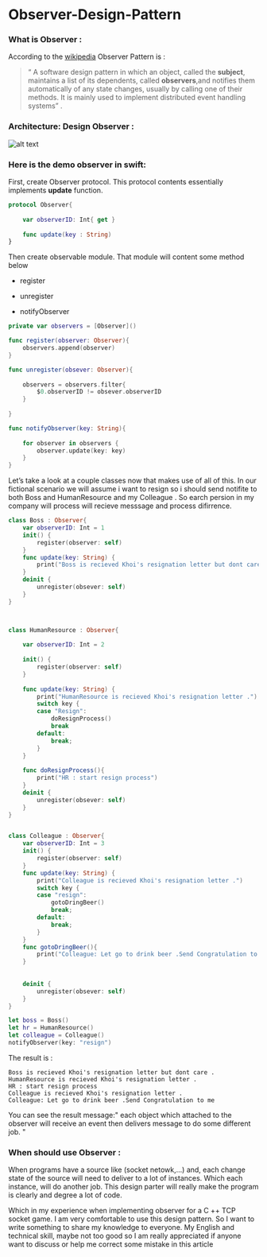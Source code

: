# Observer-Design-Pattern

### What is Observer : 
According to the [wikipedia](https://en.wikipedia.org/wiki/Observer_pattern)  Observer Pattern is :
 > “ A software design pattern in which an object, called the **subject**, maintains a list of its dependents, called **observers**,and notifies them automatically of any state changes, usually by calling one of their methods. It is mainly used to implement distributed event handling systems” .

### Architecture: Design Observer :
  ![alt text](https://s3-ap-southeast-1.amazonaws.com/kipalog.com/uh1m1rgz6m_500px-Observer.svg.png)

### Here is the demo observer in swift: 
First, create Observer protocol. This protocol contents essentially implements **update** function.
```swift
protocol Observer{
    
    var observerID: Int{ get }
    
    func update(key : String)
}
```

Then create observable module. That module will content some method below

* register 

* unregister 
 
* notifyObserver 

```swift
private var observers = [Observer]()

func register(observer: Observer){
    observers.append(observer)
}

func unregister(obsever: Observer){
   
    observers = observers.filter{
        $0.observerID != obsever.observerID
    }
    
}

func notifyObserver(key: String){
    
    for observer in observers {
        observer.update(key: key)
    }
}
```

Let’s take a look at a couple classes now that makes use of all of this. In our fictional scenario we will assume i want to resign so i should send notifite to both Boss and HumanResource and my Colleague . So earch persion in my company will process will recieve messsage and process difirrence.

```Swift
class Boss : Observer{
    var observerID: Int = 1
    init() {
        register(observer: self)
    }
    func update(key: String) {
        print("Boss is recieved Khoi's resignation letter but dont care .")
    }
    deinit {
        unregister(obsever: self)
    }
}



class HumanResource : Observer{
    
    var observerID: Int = 2
    
    init() {
        register(observer: self)
    }
    
    func update(key: String) {
        print("HumanResource is recieved Khoi's resignation letter .")
        switch key {
        case "Resign":
            doResignProcess()
            break
        default:
            break;
        }
    }
    
    func doResignProcess(){
        print("HR : start resign process")
    }
    deinit {
        unregister(obsever: self)
    }
}


class Colleague : Observer{
    var observerID: Int = 3
    init() {
        register(observer: self)
    }
    func update(key: String) {
        print("Colleague is recieved Khoi's resignation letter .")
        switch key {
        case "resign":
            gotoDringBeer()
            break;
        default:
            break;
        }
    }
    func gotoDringBeer(){
        print("Colleague: Let go to drink beer .Send Congratulation to me")
    }
    
    
    deinit {
        unregister(obsever: self)
    }
}

let boss = Boss()
let hr = HumanResource()
let colleague = Colleague()
notifyObserver(key: "resign")
```

The result is :
```
Boss is recieved Khoi's resignation letter but dont care .
HumanResource is recieved Khoi's resignation letter .
HR : start resign process
Colleague is recieved Khoi's resignation letter .
Colleague: Let go to drink beer .Send Congratulation to me
```

You can see the result message:" each object which attached to the observer will receive an event then delivers message to do some different job. "


### When should use Observer :
When programs have a source like (socket netowk,...) and, each change state of the source will need to deliver to a lot of instances. Which each instance, will do another job. This design parter will really make the program is clearly and degree a lot of code.

Which in my experience when implementing observer for a C ++ TCP socket game. I am very comfortable to use this design pattern. So I want to write something to share my knowledge to everyone.
My English and technical skill, maybe not too good so I am really appreciated if anyone want to discuss or help me correct some mistake in this article
